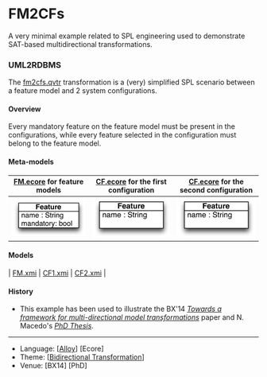 # FM2CFs

A very minimal example related to SPL engineering used to demonstrate SAT-based multidirectional transformations.

### UML2RDBMS
The [fm2cfs.qvtr](Resources/cm2cfs.qvtr) transformation is a (very) simplified SPL scenario between a feature model and 2 system configurations.

#### Overview
Every mandatory feature on the feature model must be present in the configurations, while every feature selected in the configuration must belong to the feature model.

#### Meta-models
| [FM.ecore](Resources/FM.ecore) for feature models | [CF.ecore](Resources/CF.ecore) for the first configuration | [CF.ecore](Resources/CF.ecore) for the second configuration |
| --- | --- | --- |
| <img src="Resources/images/FM_metamodel.png" alt="FM metamodel" width="400px"> | <img src="Resources/images/CF_metamodel.png" alt="Configuration metamodel" width="350px"> | <img src="Resources/images/CF_metamodel.png" alt="Configuration metamodel" width="350px"> |

#### Models
| [FM.xmi](Resources/FM.xmi) | [CF1.xmi](Resources/CF1.xmi) | [CF2.xmi](Resources/CF2.xmi) |

#### History
* This example has been used to illustrate the BX'14 *[Towards a framework for multi-directional model transformations](http://nmacedo.github.io/pubs.html#bx14)* paper and N. Macedo's *[PhD Thesis](http://nmacedo.github.io/pubs.html#phd14)*.

---

* Language: [[Alloy](https://github.com/nmacedo/MSV/wiki/By-Language#alloy)] [Ecore]
* Theme: [[Bidirectional Transformation](https://github.com/nmacedo/MSV/wiki/By-Theme#bidirectional-transformation)] 
* Venue: [BX14] [PhD]
